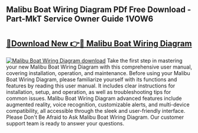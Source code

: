 ## Malibu Boat Wiring Diagram PDf Free Download - Part-MkT Service Owner Guide 1VOW6

# <h2><a href="http://dfj98ho.blite.top/?on=Malibu+Boat+Wiring+Diagram">🔗Download New 👉🔴 Malibu Boat Wiring Diagram</a></h2>

[![Malibu Boat Wiring Diagram download](https://i.imgur.com/lujVjoI.png)](http://dfj98ho.blite.top/?on=Malibu+Boat+Wiring+Diagram)
Take the first step in mastering your new Malibu Boat Wiring Diagram with this comprehensive user manual, covering installation, operation, and maintenance. Before using your Malibu Boat Wiring Diagram, please familiarize yourself with its functions and features by reading this user manual. It includes clear instructions for installation, setup, and operation, as well as troubleshooting tips for common issues. Malibu Boat Wiring Diagram advanced features include augmented reality, voice recognition, customizable alerts, and multi-device compatibility, all accessible through the sleek and user-friendly interface. Please Don't Be Afraid to Ask Malibu Boat Wiring Diagram. Our customer support team is ready to answer your questions.
